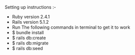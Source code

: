 Setting up instructions :-

* Ruby version 2.4.1
* Rails version 5.1.2
* Run The following commands in terminal to get it to work
* $ bundle install
* $ rails db:create
* $ rails db:migrate
* $ rails db:seed
